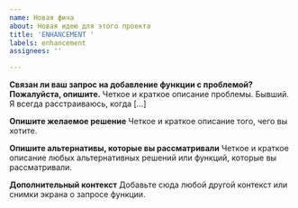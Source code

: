 ```yaml
---
name: Новая фича
about: Новая идею для этого проекта
title: 'ENHANCEMENT '
labels: enhancement
assignees: ''

---
```


**Связан ли ваш запрос на добавление функции с проблемой? Пожалуйста, опишите.**
Четкое и краткое описание проблемы. Бывший. Я всегда расстраиваюсь, когда [...]

**Опишите желаемое решение**
Четкое и краткое описание того, чего вы хотите.

**Опишите альтернативы, которые вы рассматривали**
Четкое и краткое описание любых альтернативных решений или функций, которые вы рассматривали.

**Дополнительный контекст**
Добавьте сюда любой другой контекст или снимки экрана о запросе функции.
